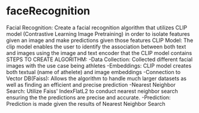 # faceRecognition
Facial Recognition: Create a facial recognition algorithm that utilizes CLIP model (Contrastive Learning Image Pretraining) in order to isolate features given an image and make predictions given those features
CLIP Model: The clip model enables the user to identify the association between both text and images using the image and text encoder that the CLIP model contains
STEPS TO CREATE ALGORITHM: 
-Data Collection: Collected different facial images with the use case being athletes
-Embeddings: CLIP model creates both textual (name of athelete) and image embeddings
-Connection to Vector DB(Faiss): Allows the algorithm to handle much larger datasets as well as finding an efficient and precise prediction
-Nearest Neighbor Search: Utilize Faiss' IndexFlatL2 to conduct nearest neighbor search ensuring the the predictions are precise and accurate. 
-Prediction: Prediction is made given the results of Nearest Neighbor Search
